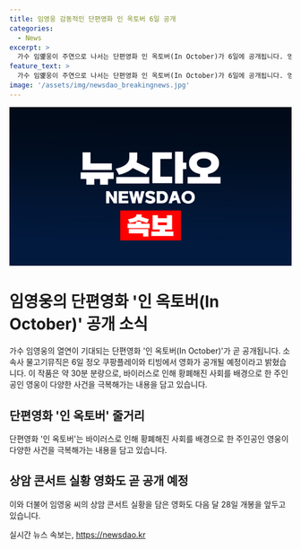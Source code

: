 ```yaml
---
title: 임영웅 감동적인 단편영화 인 옥토버 6일 공개
categories:
  - News
excerpt: >
  가수 임옕웅이 주연으로 나서는 단편영화 인 옥토버(In October)가 6일에 공개됩니다. 영화는 바이러스로 인해 황폐해진 사회를 배경으로, 주인공인 영웅이 다양한 사건을 극복하는 내용을 담고 있으며, 소속사 물고기뮤직은 쿠팡플레이와 티빙에서 공개될 예정이라고 밝혀졌습니다. 또한, 임영웅의 상암 콘서트 실황을 담은 영화 역시 다음 달 28일에 개봉할 예정입니다.
feature_text: >
  가수 임옕웅이 주연으로 나서는 단편영화 인 옥토버(In October)가 6일에 공개됩니다. 영화는 바이러스로 인해 황폐해진 사회를 배경으로, 주인공인 영웅이 다양한 사건을 극복하는 내용을 담고 있으며, 소속사 물고기뮤직은 쿠팡플레이와 티빙에서 공개될 예정이라고 밝혀졌습니다. 또한, 임영웅의 상암 콘서트 실황을 담은 영화 역시 다음 달 28일에 개봉할 예정입니다.
image: '/assets/img/newsdao_breakingnews.jpg'
---
```


<p><img src="/assets/img/newsdao_breakingnews.jpg" alt="ranknews 속보" /></p>

<h1>임영웅의 단편영화 '인 옥토버(In October)' 공개 소식</h1>

<p data-ke-size="size16">가수 임영웅의 열연이 기대되는 단편영화 '인 옥토버(In October)'가 곧 공개됩니다. 소속사 물고기뮤직은 6일 정오 쿠팡플레이와 티빙에서 영화가 공개될 예정이라고 밝혔습니다. 이 작품은 약 30분 분량으로, 바이러스로 인해 황폐해진 사회를 배경으로 한 주인공인 영웅이 다양한 사건을 극복해가는 내용을 담고 있습니다.</p>

<h2>단편영화 '인 옥토버' 줄거리</h2>

<p data-ke-size="size16">단편영화 '인 옥토버'는 바이러스로 인해 황폐해진 사회를 배경으로 한 주인공인 영웅이 다양한 사건을 극복해가는 내용을 담고 있습니다.</p>

<h2>상암 콘서트 실황 영화도 곧 공개 예정</h2>

<p data-ke-size="size16">이와 더불어 임영웅 씨의 상암 콘서트 실황을 담은 영화도 다음 달 28일 개봉을 앞두고 있습니다.</p>
실시간 뉴스 속보는, <a href="https://newsdao.kr" rel="dofollow">https://newsdao.kr</a>


